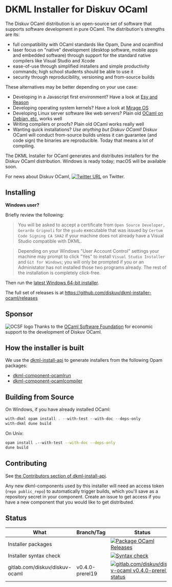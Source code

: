 # DKML Installer for Diskuv OCaml

The Diskuv OCaml distribution is an open-source set of software
that supports software development in pure OCaml. The distribution's
strengths are its:
* full compatibility with OCaml standards like Opam, Dune and ocamlfind
* laser focus on "native" development (desktop software, mobile apps and embedded software) through support for the standard native compilers like Visual Studio
  and Xcode
* ease-of-use through simplified installers and simple productivity commands; high school students should be able to use it
* security through reproducibility, versioning and from-source builds

These alternatives may be better depending on your use case:
* Developing in a Javascript first environment? Have a look at [Esy and Reason](https://esy.sh/)
* Developing operating system kernels? Have a look at [Mirage OS](https://mirage.io/)
* Developing Linux server software like web servers? Plain old [OCaml on Debian, etc.](https://ocaml.org/docs/up-and-running) works well
* Writing compilers or proofs? Plain old OCaml works really well
* Wanting quick installations? *Use anything but Diskuv OCaml!* Diskuv OCaml will conduct
  from-source builds unless it can guarantee (and code sign) the binaries are
  reproducible. Today that means a lot of compiling.

The DKML Installer for OCaml generates and distributes installers for 
the Diskuv OCaml distribution. Windows is ready today; macOS will be available soon.

For news about Diskuv OCaml, 
[![Twitter URL](https://img.shields.io/twitter/url/https/twitter.com/diskuv.svg?style=social&label=Follow%20%40diskuv)](https://twitter.com/diskuv) on Twitter.

## Installing

**Windows user?**

Briefly review the following:

> You will be asked to accept a certificate from
> `Open Source Developer, Gerardo Grignoli` for the `gsudo` executable
> that was issued by
> `Certum Code Signing CA SHA2` if your machine does not already have a
> Visual Studio compatible with DKML.

> Depending on your Windows "User Account Control" settings your machine may prompt to click "Yes"
> to install ``Visual Studio Installer`` and ``Git for Windows``; you will only be prompted if you or an
> Administator has not installed those two programs already. The rest of the installation is completely
> click-free.

Then run the [latest Windows 64-bit installer](https://github.com/diskuv/dkml-installer-ocaml/releases/download/v0.3.3/setup-diskuv-ocaml-windows_x86_64-0.3.3.exe).

The full set of releases is at https://github.com/diskuv/dkml-installer-ocaml/releases

## Sponsor

<a href="https://ocaml-sf.org">
<img align="left" alt="OCSF logo" src="https://ocaml-sf.org/assets/ocsf_logo.svg"/>
</a>
Thanks to the <a href="https://ocaml-sf.org">OCaml Software Foundation</a>
for economic support to the development of Diskuv OCaml.
<p/>

## How the installer is built

We use the [dkml-install-api](https://diskuv.github.io/dkml-install-api/index.html)
to generate installers from the following Opam packages:

* [dkml-component-ocamlrun](http://github.com/diskuv/dkml-component-ocamlcompiler)
* [dkml-component-ocamlcompiler](http://github.com/diskuv/dkml-component-ocamlcompiler)

## Building from Source

On Windows, if you have already installed OCaml:

```powershell
with-dkml opam install . --with-test --with-doc --deps-only
with-dkml dune build
```

On Unix:

```bash
opam install .--with-test --with-doc --deps-only
dune build
```

## Contributing

See [the Contributors section of dkml-install-api](https://github.com/diskuv/dkml-install-api/blob/main/contributors/README.md).

Any new dkml-components used by this installer will need an access token
(`repo public_repo`)
to automatically trigger builds, which you'll save as a repository secret
in your component. Create an issue to get access if you have a new
component that you would like to get distributed.

## Status

| What                           | Branch/Tag     | Status                                                                                                                                                                                                                                     |
| ------------------------------ | -------------- | ------------------------------------------------------------------------------------------------------------------------------------------------------------------------------------------------------------------------------------------ |
| Installer packages             |                | [![Package OCaml Releases](https://github.com/diskuv/dkml-installer-ocaml/actions/workflows/package.yml/badge.svg)](https://github.com/diskuv/dkml-installer-ocaml/actions/workflows/package.yml)                                          |
| Installer syntax check         |                | [![Syntax check](https://github.com/diskuv/dkml-installer-ocaml/actions/workflows/syntax.yml/badge.svg)](https://github.com/diskuv/dkml-installer-ocaml/actions/workflows/syntax.yml)                                                      |
| gitlab.com/diskuv/diskuv-ocaml | v0.4.0-prerel19 | [![gitlab.com/diskuv/diskuv-ocaml v0.4.0-prerel19 status](https://gitlab.com/diskuv/diskuv-ocaml/badges/v0.4.0-prerel19/pipeline.svg "legacy diskuv-ocaml v0.4.0-prerel19")](https://gitlab.com/diskuv/diskuv-ocaml/-/commits/v0.4.0-prerel19) |
